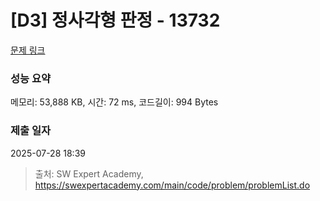 # [D3] 정사각형 판정 - 13732 

[문제 링크](https://swexpertacademy.com/main/code/problem/problemDetail.do?contestProbId=AX8BAN1qTwoDFARO) 

### 성능 요약

메모리: 53,888 KB, 시간: 72 ms, 코드길이: 994 Bytes

### 제출 일자

2025-07-28 18:39



> 출처: SW Expert Academy, https://swexpertacademy.com/main/code/problem/problemList.do